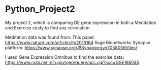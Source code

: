 # Python_Project2
My project 2, which is comparing DE gene expression in both a Meditation and Exercise study to find any correlation.

Meditation data was found from:
  This paper: https://www.nature.com/articles/tp2016164
  Sage Bionetworks Synapse platform: https://www.synapse.org/#!Synapse:syn7058059/files/

I used Gene Expression Omnibus to find the exercise data: 
  https://www.ncbi.nlm.nih.gov/geo/query/acc.cgi?acc=GSE186045
